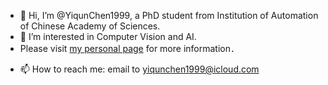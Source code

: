 - 👋 Hi, I’m @YiqunChen1999, a PhD student from Institution of Automation of Chinese Academy of Sciences. 
- 👀 I’m interested in Computer Vision and AI.
- Please visit [my personal page](https://yiqunchen1999.github.io/) for more information．　
<!-- - 🌱 I’m currently learning ... -->
<!-- - 💞️ I’m looking to collaborate on ... -->
- 📫 How to reach me: email to yiqunchen1999@icloud.com

<!---
YiqunChen1999/YiqunChen1999 is a ✨ special ✨ repository because its `README.md` (this file) appears on your GitHub profile.
You can click the Preview link to take a look at your changes.
--->
